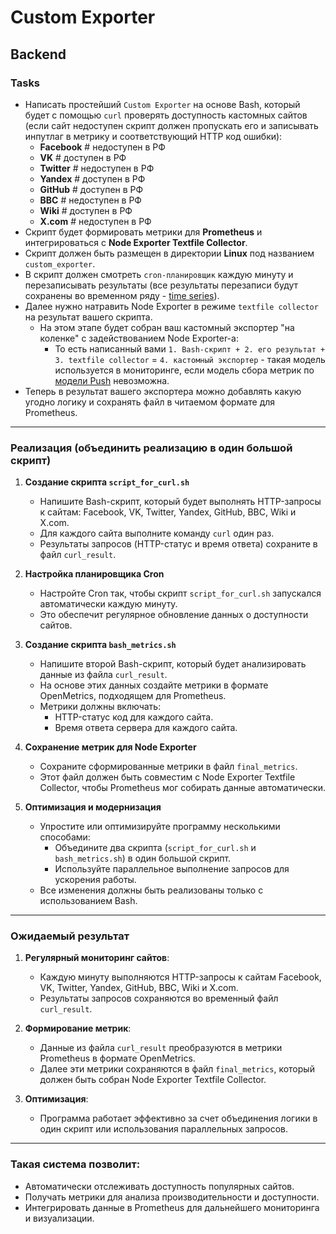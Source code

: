 # Custom Exporter

## Backend

### Tasks

- Написать простейший `Custom Exporter` на основе Bash, который будет с помощью `curl` проверять доступность кастомных сайтов (если сайт недоступен скрипт должен пропускать его и записывать инпутлаг в метрику и соответствующий HTTP код ошибки):
   - **Facebook** # недоступен в РФ
   - **VK**       # доступен в РФ
   - **Twitter**  # недоступен в РФ
   - **Yandex**   # доступен в РФ
   - **GitHub**   # доступен в РФ
   - **BBC**      # недоступен в РФ
   - **Wiki**     # доступен в РФ
   - **X.com**    # недоступен в РФ
- Скрипт будет формировать метрики для **Prometheus** и интегрироваться с **Node Exporter Textfile Collector**.
- Скрипт должен быть размещен в директории **Linux** под названием `custom_exporter`.
- В скрипт должен смотреть `cron-планировщик` каждую минуту и перезаписывать результаты (все результаты перезаписи будут сохранены во временном ряду - [time series](https://github.com/lamjob1993/linux-monitoring/blob/main/prometheus/beginning/5.%20Prometheus%20TSDB%20(Time%20Series%20Database).md)).
- Далее нужно натравить Node Exporter в режиме `textfile collector` на результат вашего скрипта.
   - На этом этапе будет собран ваш кастомный экспортер "на коленке" с задействованием Node Exporter-а:
      - То есть написанный вами `1. Bash-скрипт + 2. его результат + 3. textfile collector` = `4. кастомный экспортер` - такая модель используется в мониторинге, если модель сбора метрик по [модели Push](https://github.com/lamjob1993/linux-monitoring/blob/main/prometheus/beginning/1.%20%D0%92%D0%B2%D0%B5%D0%B4%D0%B5%D0%BD%D0%B8%D0%B5%20(%D0%9E%D1%81%D0%BD%D0%BE%D0%B2%D1%8B%20Prometheus).md#%D1%81%D0%B8%D1%81%D1%82%D0%B5%D0%BC%D1%8B-%D1%81%D0%B1%D0%BE%D1%80%D0%B0-%D0%B4%D0%B0%D0%BD%D0%BD%D1%8B%D1%85-%D1%81%D1%80%D0%B0%D0%B2%D0%BD%D0%B8%D1%82%D0%B5%D0%BB%D1%8C%D0%BD%D1%8B%D0%B9-%D0%B0%D0%BD%D0%B0%D0%BB%D0%B8%D0%B7-pull-%D0%B8-push-%D0%BF%D0%BE%D0%B4%D1%85%D0%BE%D0%B4%D0%BE%D0%B2) невозможна.
- Теперь в результат вашего экспортера можно добавлять какую угодно логику и сохранять файл в читаемом формате для Prometheus.

---

### Реализация (объединить реализацию в один большой скрипт)

1. **Создание скрипта `script_for_curl.sh`**
   - Напишите Bash-скрипт, который будет выполнять HTTP-запросы к сайтам: Facebook, VK, Twitter, Yandex, GitHub, BBC, Wiki и X.com.
   - Для каждого сайта выполните команду `curl` один раз.
   - Результаты запросов (HTTP-статус и время ответа) сохраните в файл `curl_result`.

2. **Настройка планировщика Cron**
   - Настройте Cron так, чтобы скрипт `script_for_curl.sh` запускался автоматически каждую минуту.
   - Это обеспечит регулярное обновление данных о доступности сайтов.

3. **Создание скрипта `bash_metrics.sh`**
   - Напишите второй Bash-скрипт, который будет анализировать данные из файла `curl_result`.
   - На основе этих данных создайте метрики в формате OpenMetrics, подходящем для Prometheus.
   - Метрики должны включать:
     - HTTP-статус код для каждого сайта.
     - Время ответа сервера для каждого сайта.

4. **Сохранение метрик для Node Exporter**
   - Сохраните сформированные метрики в файл `final_metrics`.
   - Этот файл должен быть совместим с Node Exporter Textfile Collector, чтобы Prometheus мог собирать данные автоматически.

5. **Оптимизация и модернизация**
   - Упростите или оптимизируйте программу несколькими способами:
     - Объедините два скрипта (`script_for_curl.sh` и `bash_metrics.sh`) в один большой скрипт.
     - Используйте параллельное выполнение запросов для ускорения работы.
   - Все изменения должны быть реализованы только с использованием Bash.

---

### Ожидаемый результат

1. **Регулярный мониторинг сайтов**:
   - Каждую минуту выполняются HTTP-запросы к сайтам Facebook, VK, Twitter, Yandex, GitHub, BBC, Wiki и X.com.
   - Результаты запросов сохраняются во временный файл `curl_result`.

2. **Формирование метрик**:
   - Данные из файла `curl_result` преобразуются в метрики Prometheus в формате OpenMetrics.
   - Далее эти метрики сохраняются в файл `final_metrics`, который должен быть собран Node Exporter Textfile Collector.

3. **Оптимизация**:
   - Программа работает эффективно за счет объединения логики в один скрипт или использования параллельных запросов.

---

### Такая система позволит:
- Автоматически отслеживать доступность популярных сайтов.
- Получать метрики для анализа производительности и доступности.
- Интегрировать данные в Prometheus для дальнейшего мониторинга и визуализации.
